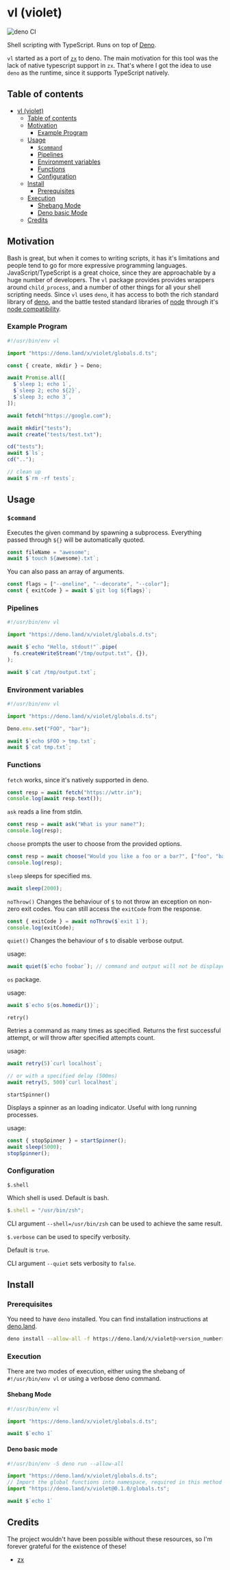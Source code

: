 # vl (violet)

![deno CI](https://github.com/japiirainen/vl/actions/workflows/deno.yml/badge.svg)

Shell scripting with TypeScript. Runs on top of [Deno](https://deno.land).

`vl` started as a port of [`zx`](https://github.com/google/zx) to deno. The main
motivation for this tool was the lack of native typescript support in `zx`.
That's where I got the idea to use `deno` as the runtime, since it supports
TypeScript natively.

## Table of contents

- [vl (violet)](#vl-violet)
  - [Table of contents](#table-of-contents)
  - [Motivation](#motivation)
    - [Example Program](#example-program)
  - [Usage](#usage)
    - [`$command`](#command)
    - [Pipelines](#pipelines)
    - [Environment variables](#environment-variables)
    - [Functions](#functions)
    - [Configuration](#configuration)
  - [Install](#install)
    - [Prerequisites](#prerequisites)
  - [Execution](#execution)
    - [Shebang Mode](#shebang-mode)
    - [Deno basic Mode](#deno-basic-mode)
  - [Credits](#credits)

## Motivation

Bash is great, but when it comes to writing scripts, it has it's limitations and
people tend to go for more expressive programming languages.
JavaScript/TypeScript is a great choice, since they are approachable by a huge
number of developers. The `vl` package provides provides wrappers around
`child_process`, and a number of other things for all your shell scripting
needs. Since `vl` uses `deno`, it has access to both the rich standard library
of [deno](https://github.com/denoland/deno_std), and the battle tested standard
libraries of [node](https://nodejs.dev) through it's
[node compatibility](https://github.com/denoland/deno_std/tree/main/node).

### Example Program

```ts
#!/usr/bin/env vl

import "https://deno.land/x/violet/globals.d.ts";

const { create, mkdir } = Deno;

await Promise.all([
  $`sleep 1; echo 1`,
  $`sleep 2; echo ${2}`,
  $`sleep 3; echo 3`,
]);

await fetch("https://google.com");

await mkdir("tests");
await create("tests/test.txt");

cd("tests");
await $`ls`;
cd("..");

// clean up
await $`rm -rf tests`;
```

## Usage

### `$command`

Executes the given command by spawning a subprocess. Everything passed through
`${}` will be automatically quoted.

```ts
const fileName = "awesome";
await $`touch ${awesome}.txt`;
```

You can also pass an array of arguments.

```ts
const flags = ["--oneline", "--decorate", "--color"];
const { exitCode } = await $`git log ${flags}`;
```

### Pipelines

```ts
#!/usr/bin/env vl

import "https://deno.land/x/violet/globals.d.ts";

await $`echo "Hello, stdout!"`.pipe(
  fs.createWriteStream("/tmp/output.txt", {}),
);

await $`cat /tmp/output.txt`;
```

### Environment variables

```ts
#!/usr/bin/env vl

import "https://deno.land/x/violet/globals.d.ts";

Deno.env.set("FOO", "bar");

await $`echo $FOO > tmp.txt`;
await $`cat tmp.txt`;
```

### Functions

`fetch` works, since it's natively supported in deno.

```ts
const resp = await fetch("https://wttr.in");
console.log(await resp.text());
```

`ask` reads a line from stdin.

```ts
const resp = await ask("What is your name?");
console.log(resp);
```

`choose` prompts the user to choose from the provided options.

```ts
const resp = await choose("Would you like a foo or a bar?", ["foo", "bar"]);
console.log(resp);
```

`sleep` sleeps for specified ms.

```ts
await sleep(2000);
```

`noThrow()` Changes the behaviour of `$` to not throw an exception on non-zero
exit codes. You can still access the `exitCode` from the response.

```ts
const { exitCode } = await noThrow($`exit 1`);
console.log(exitCode);
```

`quiet()` Changes the behaviour of `$` to disable verbose output.

usage:

```ts
await quiet($`echo foobar`); // command and output will not be displayed.
```

`os` package.

usage:

```ts
await $`echo ${os.homedir()}`;
```

`retry()`

Retries a command as many times as specified. Returns the first successful
attempt, or will throw after specified attempts count.

usage:

```ts
await retry(5)`curl localhost`;

// or with a specified delay (500ms)
await retry(5, 500)`curl localhost`;
```

`startSpinner()`

Displays a spinner as an loading indicator. Useful with long running processes.

usage:

```ts
const { stopSpinner } = startSpinner();
await sleep(5000);
stopSpinner();
```

### Configuration

`$.shell`

Which shell is used. Default is bash.

```ts
$.shell = "/usr/bin/zsh";
```

CLI argument `--shell=/usr/bin/zsh` can be used to achieve the same result.

`$.verbose` can be used to specify verbosity.

Default is `true`.

CLI argument `--quiet` sets verbosity to `false`.

## Install

### Prerequisites

You need to have `deno` installed. You can find installation instructions at
[deno.land](https://deno.land/).

```sh
deno install --allow-all -f https://deno.land/x/violet@<version_number>/vl.ts
```

### Execution

There are two modes of execution, either using the shebang of `#!/usr/bin/env vl` or using a verbose deno command.

#### Shebang Mode

```ts
#!/usr/bin/env vl

import "https://deno.land/x/violet/globals.d.ts";

await $`echo 1`
```

#### Deno basic mode

```ts
#!/usr/bin/env -S deno run --allow-all

import "https://deno.land/x/violet/globals.d.ts";
// Import the global functions into namespace, required in this method
import "https://deno.land/x/violet@0.1.0/globals.ts";

await $`echo 1`
```


## Credits

The project wouldn't have been possible without these resources, so I'm forever
grateful for the existence of these!

- [zx](https://github.com/google/zx)
